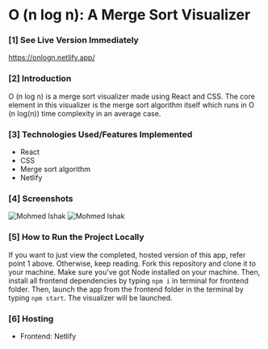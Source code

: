 
# O (n log n): A Merge Sort Visualizer

### [1] See Live Version Immediately
https://onlogn.netlify.app/

### [2] Introduction
O (n log n) is a merge sort visualizer made using React and CSS. The core element in this visualizer is the merge sort algorithm itself which runs in O (n log(n)) time complexity in an average case.

### [3] Technologies Used/Features Implemented
* React
* CSS
* Merge sort algorithm
* Netlify 

### [4] Screenshots
![Mohmed Ishak](https://user-images.githubusercontent.com/52876913/136453167-45e50ad2-95be-4ec7-8510-7fb0fbee6821.png)
![Mohmed Ishak](https://user-images.githubusercontent.com/52876913/136453623-d15cb028-ee1c-410a-a50f-4b6f864c8df1.png)

### [5] How to Run the Project Locally
If you want to just view the completed, hosted version of this app, refer point 1 above. Otherwise, keep reading. Fork this repository and clone it to your machine. Make sure you've got Node installed on your machine. Then, install all frontend dependencies by typing ```npm i``` in terminal for frontend folder. Then, launch the app from the frontend folder in the terminal by typing ```npm start```. The visualizer will be launched.  

### [6] Hosting
* Frontend: Netlify
